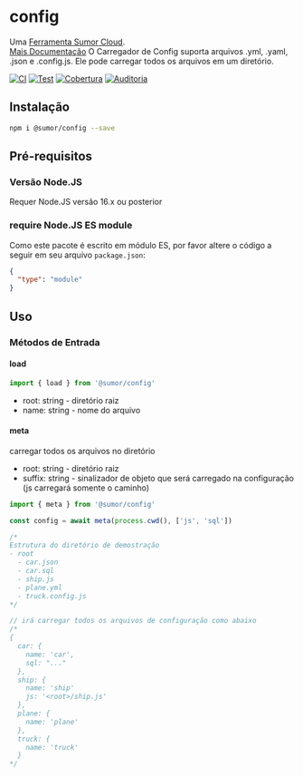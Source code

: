 # config

Uma [Ferramenta Sumor Cloud](https://sumor.cloud).  
[Mais Documentação](https://sumor.cloud/config)
O Carregador de Config suporta arquivos .yml, .yaml, .json e .config.js. Ele pode carregar todos os arquivos em um diretório.

[![CI](https://github.com/sumor-cloud/config/actions/workflows/ci.yml/badge.svg)](https://github.com/sumor-cloud/config/actions/workflows/ci.yml)
[![Test](https://github.com/sumor-cloud/config/actions/workflows/ut.yml/badge.svg)](https://github.com/sumor-cloud/config/actions/workflows/ut.yml)
[![Cobertura](https://github.com/sumor-cloud/config/actions/workflows/coverage.yml/badge.svg)](https://github.com/sumor-cloud/config/actions/workflows/coverage.yml)
[![Auditoria](https://github.com/sumor-cloud/config/actions/workflows/audit.yml/badge.svg)](https://github.com/sumor-cloud/config/actions/workflows/audit.yml)

## Instalação

```bash
npm i @sumor/config --save
```

## Pré-requisitos

### Versão Node.JS

Requer Node.JS versão 16.x ou posterior

### require Node.JS ES module

Como este pacote é escrito em módulo ES,
por favor altere o código a seguir em seu arquivo `package.json`:

```json
{
  "type": "module"
}
```

## Uso

### Métodos de Entrada

#### load

```js
import { load } from '@sumor/config'
```

- root: string - diretório raiz
- name: string - nome do arquivo

#### meta

carregar todos os arquivos no diretório

- root: string - diretório raiz
- suffix: string - sinalizador de objeto que será carregado na configuração (js carregará somente o caminho)

```js
import { meta } from '@sumor/config'

const config = await meta(process.cwd(), ['js', 'sql'])

/*
Estrutura do diretório de demostração
- root
  - car.json
  - car.sql
  - ship.js
  - plane.yml
  - truck.config.js
*/

// irá carregar todos os arquivos de configuração como abaixo
/*
{
  car: {
    name: 'car',
    sql: "..."
  },
  ship: {
    name: 'ship'
    js: '<root>/ship.js'
  },
  plane: {
    name: 'plane'
  },
  truck: {
    name: 'truck'
  }
*/
```  